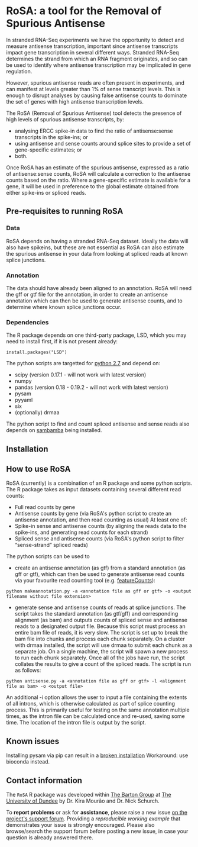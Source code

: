 # RoSA: a tool for the Removal of Spurious Antisense

In stranded RNA-Seq experiments we have the opportunity to detect and measure antisense transcription, important since antisense transcripts impact gene transcription in several different ways. Stranded RNA-Seq determines the strand from which an RNA fragment originates, and so can be used to identify where antisense transcription may be implicated in gene regulation. 

However, spurious antisense reads are often present in experiments, and can manifest at levels greater than 1% of sense transcript levels. This is enough to disrupt analyses by causing false antisense counts to dominate the set of genes with high antisense transcription levels.   

The RoSA (Removal of Spurious Antisense) tool detects the presence of high levels of spurious antisense transcripts, by:
* analysing ERCC spike-in data to find the ratio of antisense:sense transcripts in the spike-ins; or
* using antisense and sense counts around splice sites to provide a set of gene-specific estimates; or
* both.

Once RoSA has an estimate of the spurious antisense, expressed as a ratio of antisense:sense counts, RoSA will calculate a correction to the antisense counts based on the ratio. Where a gene-specific estimate is available for a gene, it will be used in preference to the global estimate obtained from either spike-ins or spliced reads.

## Pre-requisites to running RoSA
### Data
RoSA depends on having a stranded RNA-Seq dataset. Ideally the data will also have spikeins, but these are not essential as RoSA can also estimate the spurious antisense in your data from looking at spliced reads at known splice junctions.

### Annotation
The data should have already been aligned to an annotation. RoSA will need the gff or gtf file for the annotation, in order to create an antisense annotation which can then be used to generate antisense counts, and to determine where known splice junctions occur.

### Dependencies

The R package depends on one third-party package, LSD, which you may need to install first, 
if it is not present already:

```
install.packages("LSD")
```

The python scripts are targetted for [python 2.7](https://www.python.org/download/releases/2.7/) and depend on:
- scipy (version 0.17.1 - will not work with latest version)
- numpy
- pandas (version 0.18 - 0.19.2 - will not work with latest version)
- pysam
- pyyaml
- six
- (optionally) drmaa

The python script to find and count spliced antisense and sense reads also depends on [sambamba](http://lomereiter.github.io/sambamba/) being installed.

## Installation

## How to use RoSA

RoSA (currently) is a combination of an R package and some python scripts. The R package takes as input datasets containing several different read counts:

- Full read counts by gene
- Antisense counts by gene (via RoSA's python script to create an antisense annotation, and then read counting as usual)
At least one of:
- Spike-in sense and antisense counts (by aligning the reads data to the spike-ins, and generating read counts for each strand)
- Spliced sense and antisense counts (via RoSA's python script to filter “sense-strand” spliced reads)

The python scripts can be used to 
* create an antisense annotation (as gtf) from a standard annotation (as gff or gtf), which can then be used to generate antisense read counts via your favourite read counting tool (e.g. [featureCounts](http://subread.sourceforge.net)):
```
python makeannotation.py -a <annotation file as gff or gtf> -o <output filename without file extension>
```
* generate sense and antisense counts of reads at splice junctions. The script takes the standard annotation (as gtf/gff) and corresponding alignment (as bam) and outputs counts of spliced sense and antisense reads to a designated output file. Because this script must process an entire bam file of reads, it is very slow. The script is set up to break the bam file into chunks and process each chunk separately. On a cluster with drmaa installed, the script will use drmaa to submit each chunk as a separate job. On a single machine, the script will spawn a new process to run each chunk separately. Once all of the jobs have run, the script collates the results to give a count of the spliced reads. The script is run as follows:
```
python antisense.py -a <annotation file as gff or gtf> -l <alignment file as bam> -o <output file>
```
An additional -i option allows the user to input a file containing the extents of all introns, which is otherwise calculated as part of splice counting process. This is primarily useful for testing on the same annotation multiple times, as the intron file can be calculated once and re-used, saving some time. The location of the intron file is output by the script.

## Known issues

Installing pysam via pip can result in a [broken installation](https://github.com/pysam-developers/pysam/issues/475)
Workaround: use bioconda instead.

## Contact information

The `RoSA` R package was developed within [The Barton Group](http://www.compbio.dundee.ac.uk) at [The University of Dundee](http://www.dundee.ac.uk)
by Dr. Kira Mourão and Dr. Nick Schurch.

To **report problems** or ask for **assistance**, please raise a new issue [on the project's support forum](https://github.com/bartongroup/RoSA/issues).
Providing a *reproducible working example* that demonstrates your issue is strongly encouraged.  Please also browse/search
the support forum before posting a new issue, in case your question is already answered there.
